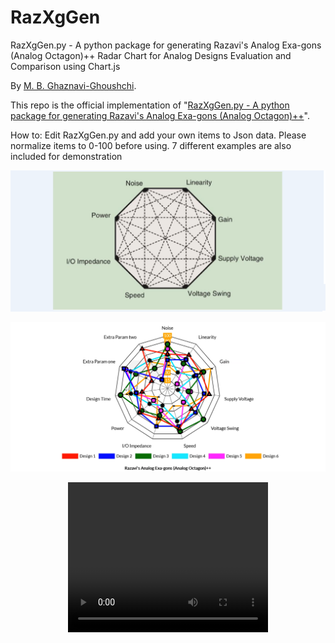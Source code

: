 # RazXgGen

RazXgGen.py - A python package for generating Razavi's Analog Exa-gons (Analog Octagon)++ 
Radar Chart for Analog Designs Evaluation and Comparison using Chart.js

By [M. B. Ghaznavi-Ghoushchi](https://github.com/ghoushchi).

This repo is the official implementation of "[RazXgGen.py - A python package for generating Razavi's Analog Exa-gons (Analog Octagon)++](https://github.com/yarpose/YARPOSE.RazXgGen)".

How to:
Edit RazXgGen.py and add your own items to Json data.
Please normalize items to 0-100 before using.
7 different examples are also included for demonstration

![Conventional](video/octagon.png)

![Xagon](video/Xagon.png)





<!-- blank line -->
<center>
<video width="320" height="240" controls>
  <source src="video/output.mp4" type="video/mp4">
</video>
</center>
<!-- blank line -->

